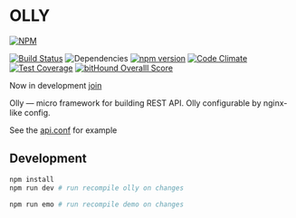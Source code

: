 # OLLY

 [![NPM](https://nodei.co/npm/olly.png?downloads=true&downloadRank=true&stars=true)](https://nodei.co/npm/olly/)

 [![Build Status](https://travis-ci.org/AtomixInteractions/olly.svg?branch=master)](https://travis-ci.org/AtomixInteractions/olly)
 ![Dependencies](https://david-dm.org/atomixinteractions/olly.svg)
 [![npm version](https://badge.fury.io/js/olly.svg)](https://npmjs.com/olly)
 [![Code Climate](https://codeclimate.com/github/AtomixInteractions/olly/badges/gpa.svg)](https://codeclimate.com/github/AtomixInteractions/olly)
 [![Test Coverage](https://codeclimate.com/github/AtomixInteractions/olly/badges/coverage.svg)](https://codeclimate.com/github/AtomixInteractions/olly/coverage)
 [![bitHound Overalll Score](https://www.bithound.io/github/AtomixInteractions/olly/badges/score.svg)](https://www.bithound.io/github/AtomixInteractions/olly)

Now in development [join](https://github.com/AtomixInteractions/olly/pulls)

Olly — micro framework for building REST API. Olly configurable by nginx-like config.

See the [api.conf](api.conf) for example


## Development

```bash
npm install
npm run dev # run recompile olly on changes

npm run emo # run recompile demo on changes
```
